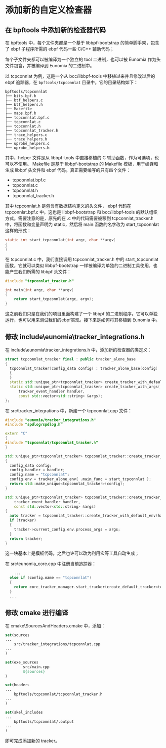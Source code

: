 # 添加新的自定义检查器

## 在 bpftools 中添加新的检查器代码

在 bpftools 中，每个文件夹都是一个基于 libbpf-bootstrap 的简单脚手架，包含了 ebpf 子程序所需的 ebpf 代码一些 C/C++ 辅助代码；

每个子文件夹都可以被编译为一个独立的 tool 二进制，也可以被 Eunomia 作为头文件包含，并被编译到 Eunomia 的二进制中。

以 tcpconnlat 为例，这是一个从 bcc/libbpf-tools 中移植过来并且修改过后的 ebpf 追踪器，在 `bpftools/tcpconnlat` 目录中。它的目录结构如下：

```
bpftools/tcpconnlat
├── bits.bpf.h
├── btf_helpers.c
├── btf_helpers.h
├── Makefile
├── maps.bpf.h
├── tcpconnlat.bpf.c
├── tcpconnlat.c
├── tcpconnlat.h
├── tcpconnlat_tracker.h
├── trace_helpers.c
├── trace_helpers.h
├── uprobe_helpers.c
└── uprobe_helpers.h
```

其中，helper 文件是从 libbpf-tools 中直接移植的 C 辅助函数，作为可选项，也可以不使用。 Makefile 是基于 libbpf-bootstrap 的 Makefile 模板，用于编译和生成 libbpf 头文件和 ebpf 代码。真正需要编写的只有四个文件：

- tcpconnlat.bpf.c
- tcpconnlat.c
- tcpconnlat.h
- tcpconnlat_tracker.h

其中 tcpconnlat.h 是包含有数据结构定义的头文件， ebpf 代码在 tcpconnlat.bpf.c 中。这也是 libbpf-bootstrap 和 bcc/libbpf-tools 的默认组织方式。需要注意的是，原先的在 .c 中的代码需要被移到 tcpconnlat_tracker.h 中，将函数和变量声明为 static，然后将 main 函数的名字改为 start_tcpconnlat 这样的形式：

```c
static int start_tcpconnlat(int argc, char **argv)
{
}
```

在 tcpconnlat.c 中，我们直接调用 tcpconnlat_tracker.h 中的 start_tcpconnlat 函数，它就可以类似 libbpf-bootstrap 一样被编译为单独的二进制工具使用，也能产生我们所需的 libbpf 头文件：

```c
#include "tcpconnlat_tracker.h"

int main(int argc, char **argv)
{
	return start_tcpconnlat(argc, argv);
}
```

这之前我们只是在我们的项目里面构建了一个 libbpf 的二进制程序，它可以单独运行，也可以用来测试我们的ebpf实现。接下来是如何将其移植到 Eunomia 中。

## 修改 include\eunomia\tracker_integrations.h

在 include\eunomia\tracker_integrations.h 中，添加新的检查器的类定义：

```cpp
struct tcpconnlat_tracker final : public tracker_alone_base
{
  tcpconnlat_tracker(config_data config) : tracker_alone_base(config)
  {
  }
  static std::unique_ptr<tcpconnlat_tracker> create_tracker_with_default_env(tracker_event_handler handler);
  static std::unique_ptr<tcpconnlat_tracker> create_tracker_with_args(
      tracker_event_handler handler,
      const std::vector<std::string> &args);
};
```

在 src\tracker_integrations 中，新建一个 tcpconnlat.cpp 文件：

```cpp
#include "eunomia/tracker_integrations.h"
#include "spdlog/spdlog.h"

extern "C"
{
#include "tcpconnlat/tcpconnlat_tracker.h"
}

std::unique_ptr<tcpconnlat_tracker> tcpconnlat_tracker::create_tracker_with_default_env(tracker_event_handler handler)
{
  config_data config;
  config.handler = handler;
  config.name = "tcpconnlat";
  config.env = tracker_alone_env{ .main_func = start_tcpconnlat };
  return std::make_unique<tcpconnlat_tracker>(config);
}

std::unique_ptr<tcpconnlat_tracker> tcpconnlat_tracker::create_tracker_with_args(
    tracker_event_handler handler,
    const std::vector<std::string> &args)
{
  auto tracker = tcpconnlat_tracker::create_tracker_with_default_env(handler);
  if (tracker)
  {
    tracker->current_config.env.process_args = args;
  }
  return tracker;
}
```

这一块基本上是模板代码，之后也许可以改为利用宏等工具自动生成；

在 src\eunomia_core.cpp 中注册当前追踪器：

```cpp
    ...
  else if (config.name == "tcpconnlat")
  {
    return core_tracker_manager.start_tracker(create_default_tracker<tcpconnlat_tracker>(config), config.name);
  }
  ...
```

## 修改 cmake 进行编译

在 cmake\SourcesAndHeaders.cmake 中，添加：

```cmake
set(sources
...
    src/tracker_integrations/tcpconnlat.cpp
...
)

set(exe_sources
		src/main.cpp
		${sources}
)

set(headers
...
    bpftools/tcpconnlat/tcpconnlat_tracker.h
...
)

set(skel_includes
...
    bpftools/tcpconnlat/.output
...
)

```

即可完成添加新的 tracker。
